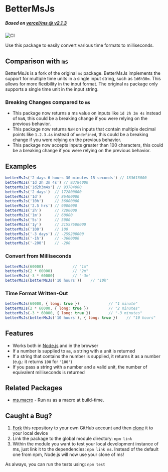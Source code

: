 # BetterMsJs
##### Based on [vercel/ms](https://github.com/vercel/ms)[ @ v2.1.3](https://github.com/vercel/ms/tree/2.1.3)

![CI](https://github.com/vercel/ms/workflows/CI/badge.svg)

Use this package to easily convert various time formats to milliseconds.

## Comparison with `ms`

BetterMsJs is a fork of the original `ms` package. BetterMsJs implements the support for multiple time units in a single input string, such as `1d6h30m`. This allows for more flexibility in the input format. The original `ms` package only supports a single time unit in the input string.

 ### Breaking Changes compared to `ms`

 - This package now returns a ms value on inputs like `1d 2h 3m 4s` instead of `NaN`, this could be a breaking change if you were relying on the previous behavior.
 - This package now returns `NaN` on inputs that contain multiple decimal points like `1.2.3.4s` instead of `undefined`, this could be a breaking change if you were relying on the previous behavior.
 - This package now accepts inputs greater than 100 characters, this could be a breaking change if you were relying on the previous behavior.

## Examples

```js
betterMsJs('2 days 6 hours 30 minutes 15 seconds') // 183615000
betterMsJs('1d 2h 3m 4s') // 93784000
betterMsJs('1d2h3m4s') // 93784000
betterMsJs('2 days')  // 172800000
betterMsJs('1d')      // 86400000
betterMsJs('10h')     // 36000000
betterMsJs('2.5 hrs') // 9000000
betterMsJs('2h')      // 7200000
betterMsJs('1m')      // 60000
betterMsJs('5s')      // 5000
betterMsJs('1y')      // 31557600000
betterMsJs('100')     // 100
betterMsJs('-3 days') // -259200000
betterMsJs('-1h')     // -3600000
betterMsJs('-200')    // -200
```

### Convert from Milliseconds

```js
betterMsJs(60000)             // "1m"
betterMsJs(2 * 60000)         // "2m"
betterMsJs(-3 * 60000)        // "-3m"
betterMsJs(betterMsJs('10 hours'))    // "10h"
```

### Time Format Written-Out

```js
betterMsJs(60000, { long: true })             // "1 minute"
betterMsJs(2 * 60000, { long: true })         // "2 minutes"
betterMsJs(-3 * 60000, { long: true })        // "-3 minutes"
betterMsJs(betterMsJs('10 hours'), { long: true })    // "10 hours"
```

## Features

- Works both in [Node.js](https://nodejs.org) and in the browser
- If a number is supplied to `ms`, a string with a unit is returned
- If a string that contains the number is supplied, it returns it as a number (e.g.: it returns `100` for `'100'`)
- If you pass a string with a number and a valid unit, the number of equivalent milliseconds is returned

## Related Packages

- [ms.macro](https://github.com/knpwrs/ms.macro) - Run `ms` as a macro at build-time.

## Caught a Bug?

1. [Fork](https://help.github.com/articles/fork-a-repo/) this repository to your own GitHub account and then [clone](https://help.github.com/articles/cloning-a-repository/) it to your local device
2. Link the package to the global module directory: `npm link`
3. Within the module you want to test your local development instance of ms, just link it to the dependencies: `npm link ms`. Instead of the default one from npm, Node.js will now use your clone of ms!

As always, you can run the tests using: `npm test`